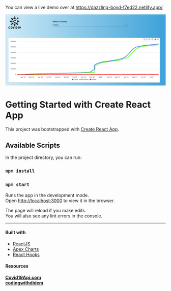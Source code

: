 You can view a live demo over at https://dazzling-boyd-f7ed22.netlify.app/

  ![Covid19 Tracker](/src/ss.png)

# Getting Started with Create React App

This project was bootstrapped with [Create React App](https://github.com/facebook/create-react-app).

## Available Scripts

In the project directory, you can run:

### `npm install`

### `npm start`

Runs the app in the development mode.\
Open [http://localhost:3000](http://localhost:3000) to view it in the browser.

The page will reload if you make edits.\
You will also see any lint errors in the console.

<hr>

#### Built with
* [ReactJS](https://reactjs.org/)
* [Apex Charts](https://apexcharts.com/)
* [React Hooks](https://reactjs.org/docs/hooks-intro.html)

#### Resources

**[Covid19Api.com](https://www.covid19api.com/)** <br>
**[codingwithdidem](https://www.youtube.com/c/codingwithdidem)**

